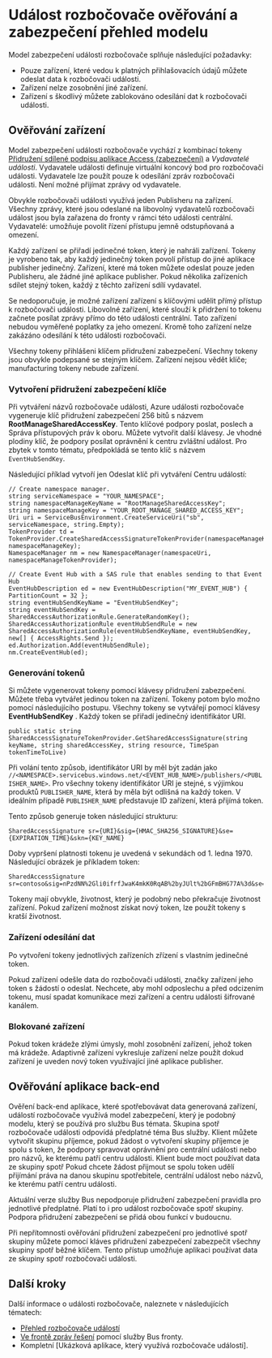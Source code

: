 <properties 
    pageTitle="Základní informace o události rozbočovače ověřování a zabezpečení modelu | Microsoft Azure"
    description="Událost rozbočovače ověřování a zabezpečení přehled modelu."
    services="event-hubs"
    documentationCenter="na"
    authors="sethmanheim"
    manager="timlt"
    editor="" />
<tags 
    ms.service="event-hubs"
    ms.devlang="na"
    ms.topic="article"
    ms.tgt_pltfrm="na"
    ms.workload="na"
    ms.date="08/16/2016"
    ms.author="sethm;clemensv" />

# <a name="event-hubs-authentication-and-security-model-overview"></a>Událost rozbočovače ověřování a zabezpečení přehled modelu

Model zabezpečení události rozbočovače splňuje následující požadavky:

- Pouze zařízení, které vedou k platných přihlašovacích údajů můžete odeslat data k rozbočovači události.
- Zařízení nelze zosobnění jiné zařízení.
- Zařízení s škodlivý můžete zablokováno odesílání dat k rozbočovači události.

## <a name="device-authentication"></a>Ověřování zařízení

Model zabezpečení události rozbočovače vychází z kombinací tokeny [Přidružení sdílené podpisu aplikace Access (zabezpečení)](../service-bus-messaging/service-bus-shared-access-signature-authentication.md) a *Vydavatelé události*. Vydavatele události definuje virtuální koncový bod pro rozbočovači události. Vydavatele lze použít pouze k odesílání zpráv rozbočovači události. Není možné přijímat zprávy od vydavatele.

Obvykle rozbočovači události využívá jeden Publisheru na zařízení. Všechny zprávy, které jsou odeslané na libovolný vydavatelů rozbočovači událost jsou byla zařazena do fronty v rámci této události centrální. Vydavatelé: umožňuje povolit řízení přístupu jemně odstupňovaná a omezení.

Každý zařízení se přiřadí jedinečné token, který je nahráli zařízení. Tokeny je vyrobeno tak, aby každý jedinečný token povolí přístup do jiné aplikace publisher jedinečný. Zařízení, které má token můžete odeslat pouze jeden Publisheru, ale žádné jiné aplikace publisher. Pokud několika zařízeních sdílet stejný token, každý z těchto zařízení sdílí vydavatel.

Se nedoporučuje, je možné zařízení zařízení s klíčovými udělit přímý přístup k rozbočovači události. Libovolné zařízení, které slouží k přidržení to tokenu začnete posílat zprávy přímo do této události centrální. Tato zařízení nebudou vyměřené poplatky za jeho omezení. Kromě toho zařízení nelze zakázáno odesílání k této události rozbočovači.

Všechny tokeny přihlášeni klíčem přidružení zabezpečení. Všechny tokeny jsou obvykle podepsané se stejným klíčem. Zařízení nejsou vědět klíče; manufacturing tokeny nebude zařízení.

### <a name="create-the-sas-key"></a>Vytvoření přidružení zabezpečení klíče

Při vytváření názvů rozbočovače události, Azure události rozbočovače vygeneruje klíč přidružení zabezpečení 256 bitů s názvem **RootManageSharedAccessKey**. Tento klíčové podpory poslat, poslech a Správa přístupových práv k oboru. Můžete vytvořit další klávesy. Je vhodné plodiny klíč, že podpory posílat oprávnění k centru zvláštní událost. Pro zbytek v tomto tématu, předpokládá se tento klíč s názvem `EventHubSendKey`.

Následující příklad vytvoří jen Odeslat klíč při vytváření Centru událostí:

```
// Create namespace manager.
string serviceNamespace = "YOUR_NAMESPACE";
string namespaceManageKeyName = "RootManageSharedAccessKey";
string namespaceManageKey = "YOUR_ROOT_MANAGE_SHARED_ACCESS_KEY";
Uri uri = ServiceBusEnvironment.CreateServiceUri("sb", serviceNamespace, string.Empty);
TokenProvider td = TokenProvider.CreateSharedAccessSignatureTokenProvider(namespaceManageKeyName, namespaceManageKey);
NamespaceManager nm = new NamespaceManager(namespaceUri, namespaceManageTokenProvider);

// Create Event Hub with a SAS rule that enables sending to that Event Hub
EventHubDescription ed = new EventHubDescription("MY_EVENT_HUB") { PartitionCount = 32 };
string eventHubSendKeyName = "EventHubSendKey";
string eventHubSendKey = SharedAccessAuthorizationRule.GenerateRandomKey();
SharedAccessAuthorizationRule eventHubSendRule = new SharedAccessAuthorizationRule(eventHubSendKeyName, eventHubSendKey, new[] { AccessRights.Send });
ed.Authorization.Add(eventHubSendRule); 
nm.CreateEventHub(ed);
```

### <a name="generate-tokens"></a>Generování tokenů

Si můžete vygenerovat tokeny pomocí klávesy přidružení zabezpečení. Můžete třeba vytvářet jedinou token na zařízení. Tokeny potom bylo možno pomocí následujícího postupu. Všechny tokeny se vytvářejí pomocí klávesy **EventHubSendKey** . Každý token se přiřadí jedinečný identifikátor URI.

```
public static string SharedAccessSignatureTokenProvider.GetSharedAccessSignature(string keyName, string sharedAccessKey, string resource, TimeSpan tokenTimeToLive)
```

Při volání tento způsob, identifikátor URI by měl být zadán jako `//<NAMESPACE>.servicebus.windows.net/<EVENT_HUB_NAME>/publishers/<PUBLISHER_NAME>`. Pro všechny tokeny identifikátor URI je stejné, s výjimkou produktů `PUBLISHER_NAME`, která by měla být odlišná na každý token. V ideálním případě `PUBLISHER_NAME` představuje ID zařízení, která přijímá token.

Tento způsob generuje token následující strukturu:

```
SharedAccessSignature sr={URI}&sig={HMAC_SHA256_SIGNATURE}&se={EXPIRATION_TIME}&skn={KEY_NAME}
```

Doby vypršení platnosti tokenu je uvedená v sekundách od 1. ledna 1970. Následující obrázek je příkladem token:

```
SharedAccessSignature sr=contoso&sig=nPzdNN%2Gli0ifrfJwaK4mkK0RqAB%2byJUlt%2bGFmBHG77A%3d&se=1403130337&skn=RootManageSharedAccessKey
```

Tokeny mají obvykle, životnost, který je podobný nebo překračuje životnost zařízení. Pokud zařízení možnost získat nový token, lze použít tokeny s kratší životnost.

### <a name="devices-sending-data"></a>Zařízení odesílání dat

Po vytvoření tokeny jednotlivých zařízeních zřízení s vlastním jedinečné token.

Pokud zařízení odešle data do rozbočovači události, značky zařízení jeho token s žádostí o odeslat. Nechcete, aby mohl odposlechu a před odcizením tokenu, musí spadat komunikace mezi zařízení a centru události šifrované kanálem.

### <a name="blacklisting-devices"></a>Blokované zařízení

Pokud token krádeže zlými úmysly, mohl zosobnění zařízení, jehož token má krádeže. Adaptivně zařízení vykresluje zařízení nelze použít dokud zařízení je uveden nový token využívající jiné aplikace publisher.

## <a name="authentication-of-back-end-applications"></a>Ověřování aplikace back-end

Ověření back-end aplikace, které spotřebovávat data generovaná zařízení, událostí rozbočovače využívá model zabezpečení, který je podobný modelu, který se používá pro službu Bus témata. Skupina spotř rozbočovače události odpovídá předplatné téma Bus služby. Klient můžete vytvořit skupinu příjemce, pokud žádost o vytvoření skupiny příjemce je spolu s token, že podpory spravovat oprávnění pro centrální události nebo pro názvů, ke kterému patří centru události. Klient bude moct používat data ze skupiny spotř Pokud chcete žádost přijmout se spolu token udělí přijímání práva na danou skupinu spotřebitele, centrální událost nebo názvů, ke kterému patří centru události.

Aktuální verze služby Bus nepodporuje přidružení zabezpečení pravidla pro jednotlivé předplatné. Platí to i pro událost rozbočovače spotř skupiny. Podpora přidružení zabezpečení se přidá obou funkcí v budoucnu.

Při nepřítomnosti ověřování přidružení zabezpečení pro jednotlivé spotř skupiny můžete pomocí kláves přidružení zabezpečení zabezpečit všechny skupiny spotř běžné klíčem. Tento přístup umožňuje aplikaci používat data ze skupiny spotř rozbočovači události.

## <a name="next-steps"></a>Další kroky

Další informace o události rozbočovače, naleznete v následujících tématech:

- [Přehled rozbočovače událostí]
- [Ve frontě zpráv řešení] pomocí služby Bus fronty.
- Kompletní [Ukázková aplikace, který využívá rozbočovače události].

[Přehled rozbočovače událostí]: event-hubs-overview.md
[Ukázka aplikace, která používá rozbočovače události]: https://code.msdn.microsoft.com/Service-Bus-Event-Hub-286fd097
[ve frontě zpráv řešení]: ../service-bus-messaging/service-bus-dotnet-multi-tier-app-using-service-bus-queues.md
 

